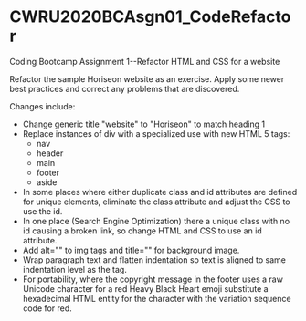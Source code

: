 # CWRU2020BCAsgn01_CodeRefactor
Coding Bootcamp Assignment 1--Refactor HTML and CSS for a website

Refactor the sample Horiseon website as an exercise.  Apply some newer best
practices and correct any problems that are discovered.

Changes include:
- Change generic title "website" to "Horiseon" to match heading 1
- Replace instances of div with a specialized use with new HTML 5 tags:
  - nav
  - header
  - main
  - footer
  - aside
- In some places where either duplicate class and id attributes are defined for
unique elements, eliminate the class attribute and adjust the CSS to use the id.
- In one place (Search Engine Optimization) there a unique class with no id causing
a broken link, so change HTML and CSS to use an id attribute.
- Add alt="" to img tags and title="" for background image.
- Wrap paragraph text and flatten indentation so text is aligned to same indentation
level as the tag.
- For portability, where the copyright message in the footer uses a raw Unicode
character for a red Heavy Black Heart emoji substitute a hexadecimal HTML
entity for the character with the variation sequence code for red.

